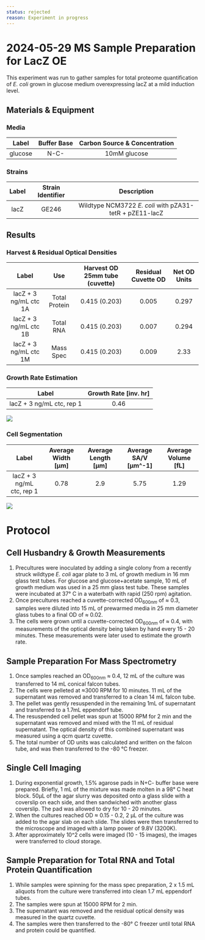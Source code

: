 ```yaml
---
status: rejected
reason: Experiment in progress
---
```


# 2024-05-29 MS Sample Preparation for LacZ OE
This experiment was run to gather samples for total proteome quantification of 
*E. coli* grown in glucose medium overexpressing lacZ at a mild induction level.

## Materials & Equipment
### Media

| **Label** | **Buffer Base** | **Carbon Source & Concentration** |
|:--:|:--:|:--:|
| glucose | N-C- | 10mM glucose|


### Strains
|**Label**|**Strain Identifier**|**Description**|
|:--:|:--:|:--:|
|lacZ | GE246 | Wildtype NCM3722 *E. coli* with pZA31-tetR + pZE11-lacZ|

## Results
### Harvest & Residual Optical Densities
|**Label**| **Use**| **Harvest OD 25mm tube (cuvette)**| **Residual Cuvette OD**| **Net OD Units**|
|:--:|:--:|:--:|:--:|:--:|
| lacZ + 3 ng/mL ctc 1A | Total Protein | 0.415 (0.203) | 0.005 | 0.297 | 
| lacZ + 3 ng/mL ctc 1B | Total RNA | 0.415 (0.203) | 0.007 | 0.294 | 
| lacZ + 3 ng/mL ctc 1M | Mass Spec | 0.415 (0.203) | 0.009 | 2.33 | 

### Growth Rate Estimation
|**Label** | **Growth Rate [inv. hr]** |
|:--:|:--:|
| lacZ + 3 ng/mL ctc, rep 1 | 0.46 |

![](viz/2024-05-29_r1_growth_curves.png)

### Cell Segmentation
|**Label**| **Average Width [µm]** | **Average Length [µm]** | **Average SA/V [µm^-1]** | **Average Volume [fL]**|
|:--:|:--:|:--:|:--:|:--:|
| lacZ + 3 ng/mL ctc, rep 1| 0.78 | 2.9 | 5.75 | 1.29|

![](./viz/2024-05-29_r1_size_cdfs.png)

# Protocol
## Cell Husbandry & Growth Measurements
1. Precultures were inoculated by adding a single colony from a recently struck 
wildtype *E. coli* agar plate to 3 mL of growth medium in 16 mm glass test tubes.
For glucose and glucose+acetate sample, 10 mL of growth medium was used in a 25 mm 
glass test tube. These samples were incubated at 37° C in a waterbath with rapid (250 rpm) agitation.
2. Once precultures reached a cuvette-corrected OD$_{600nm}$ of ≈ 0.3, samples 
were diluted into 15 mL of prewarmed media in 25 mm diameter glass tubes to a final
OD of ≈ 0.02.
3. The cells were grown until a cuvette-corrected OD$_{600nm}$ of ≈ 0.4, with 
measurements of the optical density being taken by hand every 15 - 20 minutes. These 
measurements were later used to estimate the growth rate. 

## Sample Preparation For Mass Spectrometry
1. Once samples reached an OD$_{600nm}$ ≈ 0.4, 12 mL of the culture was transferred 
to 14 mL conical falcon tubes. 
2. The cells were pelleted at ≈3000 RPM for 10 minutes. 11 mL of the supernatant 
was removed and transferred to a clean 14 mL falcon tube. 
3. The pellet was gently resuspended in the remaining 1mL of supernatant and transferred
to a 1.7mL eppendorf tube.
4. The resuspended cell pellet was spun at 15000 RPM for 2 min and the supernatant 
was removed and mixed with the 11 mL of residual supernatant.  The optical density 
of this combined supernatant was measured using a qcm quartz cuvette.
5. The total number of OD units was calculated and written on the falcon tube, 
and was then transferred to the -80 °C freezer. 

## Single Cell Imaging 
1. During exponential growth, 1.5% agarose pads in N+C- buffer base were prepared. 
Briefly, 1 mL of the mixture was made molten in a 98° C heat block. 50µL of the
agar slurry was deposited onto a glass slide with a coverslip on each side, and 
then sandwiched with another glass coverslip. The pad was allowed to dry for 10 - 
20 minutes.
2. When the cultures reached OD ≈ 0.15 - 0.2, 2 µL of the culture was added 
to  the agar slab on each slide. The slides were then transferred to the 
microscope and imaged with a lamp power of 9.8V (3200K).
3. After approximately 10^2 cells were imaged (10 - 15 images), the images were 
transferred to cloud storage.

## Sample Preparation for Total RNA and Total Protein Quantification 
1. While samples were spinning for the mass spec preparation, 2 x 1.5 mL aliquots 
from the culture were transferred into clean 1.7 mL eppendorf tubes.  
2. The samples were spun at 15000 RPM for 2 min. 
3. The supernatant was removed and the residual optical density was measured 
in the quartz cuvette. 
4. The samples were then transferred to the -80° C freezer until total RNA 
and protein could be quantified. 
